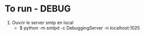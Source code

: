 

# To run - DEBUG
1. Ouvrir le server smtp en local 
    - $ python -m smtpd -c DebuggingServer -n localhost:1025


